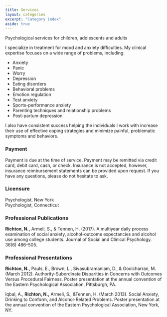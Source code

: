 ```yaml
---
title: Services
layout: categories
excerpt: "Category index"
aside: true
---
```

Psychological services for children, adolescents and adults

I specialize in treatment for mood and anxiety difficulties. My clinical expertise focuses on a wide range of problems, including:
 
  * Anxiety 
  * Panic
  * Worry 
  * Depression 
  * Eating disorders 
  * Behavioral problems 
  * Emotion regulation
  * Test anxiety
  * Sports-performance anxiety
  * Parenting techniques and relationship problems
  * Post-partum depression

I also have consistent success helping the individuals I work with increase their use of effective coping strategies and minimize painful, problematic symptoms and behaviors.

### Payment
Payment is due at the time of service. Payment may be remitted via credit card, debit card, cash, or check. Insurance is not accepted, however, insurance reimbursement statements can be provided upon request. If you have any questions, please do not hesitate to ask.

### Licensure 
Psychologist, New York <br>
Psychologist, Connecticut

### Professional Publications
**Richton, N.,** Armeli, S., & Tennen, H. (2017). A multiyear daily process examination of social anxiety, alcohol-outcome expectancies and alcohol use among college students. Journal of Social and Clinical Psychology. 36(6) 486–505.

### Professional Presentations

**Richton, N.,** Pauls, E., Brown, L., Sivasubramaniam, D., & Goolcharran, M. (March 2012). Authority-Subordinate Disparities in Concerns with Outcomes Versus Procedural Fairness. Poster presentation at the annual convention of the Eastern Psychological Association, Pittsburgh, PA.

Iqbal, A., **Richton, N.,** Armeli, S., &Tennen, H. (March 2013). Social Anxiety, Drinking to Conform, and Alcohol-Related Problems. Poster presentation at the annual convention of the Eastern Psychological Association, New York, NY.



